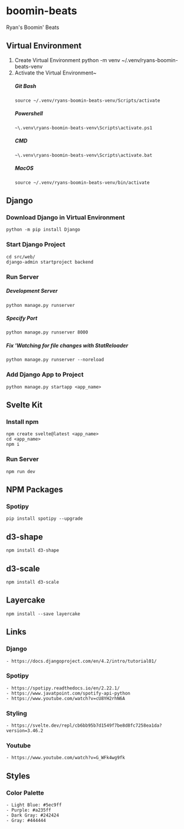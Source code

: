 # boomin-beats
Ryan's Boomin' Beats


## Virtual Environment
 1. Create Virtual Environment
    python -m venv ~/.venv/ryans-boomin-beats-venv
 2. Activate the Virtual Environment~
    ##### Git Bash
        source ~/.venv/ryans-boomin-beats-venv/Scripts/activate
    ##### Powershell
        ~\.venv\ryans-boomin-beats-venv\Scripts\activate.ps1
    ##### CMD
        ~\.venv\ryans-boomin-beats-venv\Scripts\activate.bat
    ##### MacOS
        source ~/.venv/ryans-boomin-beats-venv/bin/activate

## Django
### Download Django in Virtual Environment
    python -m pip install Django

### Start Django Project
    cd src/web/
    django-admin startproject backend

### Run Server
##### Development Server
    python manage.py runserver
##### Specify Port
    python manage.py runserver 8000
##### Fix 'Watching for file changes with StatReloader
    python manage.py runserver --noreload

### Add Django App to Project
    python manage.py startapp <app_name>


## Svelte Kit
### Install npm
    npm create svelte@latest <app_name>
    cd <app_name>
    npm i

### Run Server
    npm run dev

## NPM Packages

### Spotipy
    pip install spotipy --upgrade
## d3-shape
    npm install d3-shape
## d3-scale
    npm install d3-scale
## Layercake
    npm install --save layercake

## Links
### Django
    - https://docs.djangoproject.com/en/4.2/intro/tutorial01/
### Spotipy
    - https://spotipy.readthedocs.io/en/2.22.1/
    - https://www.javatpoint.com/spotify-api-python
    - https://www.youtube.com/watch?v=cU8YH2rhN6A
### Styling
    - https://svelte.dev/repl/cb6bb95b7d1549f7be8d8fc7258ea1da?version=3.46.2
    

### Youtube
    - https://www.youtube.com/watch?v=G_WFk4wg9fk
    
    

## Styles
### Color Palette
    - Light Blue: #5ec9ff
    - Purple: #a235ff
    - Dark Gray: #242424
    - Gray: #444444
